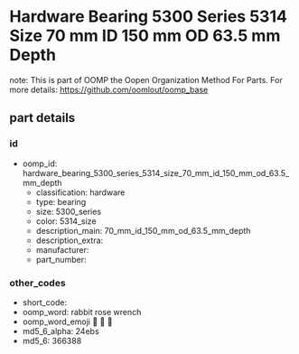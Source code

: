 # Hardware Bearing 5300 Series 5314 Size 70 mm ID 150 mm OD 63.5 mm Depth  

note: This is part of OOMP the Oopen Organization Method For Parts. For more details: https://github.com/oomlout/oomp_base

##  part details





### id
* oomp_id: hardware_bearing_5300_series_5314_size_70_mm_id_150_mm_od_63.5_mm_depth
  * classification: hardware
  * type: bearing
  * size: 5300_series
  * color: 5314_size
  * description_main: 70_mm_id_150_mm_od_63.5_mm_depth
  * description_extra: 
  * manufacturer: 
  * part_number: 

### other_codes
* short_code: 
* oomp_word: rabbit rose wrench
* oomp_word_emoji :rabbit: :rose: :wrench:
* md5_6_alpha: 24ebs
* md5_6: 366388